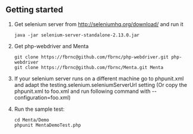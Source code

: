 ## Getting started

1.  Get selenium server from http://seleniumhq.org/download/ and run it

        java -jar selenium-server-standalone-2.13.0.jar

2.  Get php-webdriver and Menta

        git clone https://fbrnc@github.com/fbrnc/php-webdriver.git php-webdriver
        git clone https://fbrnc@github.com/fbrnc/Menta.git Menta

3.  If your selenium server runs on a different machine go to phpunit.xml and adapt the testing.selenium.seleniumServerUrl setting
(Or copy the phpunit.xml to foo.xml and run following command with --configuration=foo.xml)

4.  Run the sample test:

        cd Menta/Demo
        phpunit MentaDemoTest.php

